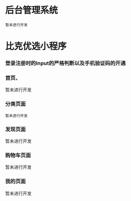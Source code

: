 # 后台管理系统
    暂未进行开发
# 比克优选小程序
  
### 登录注册时的Input的严格判断以及手机验证码的开通

### 首页、
   暂未进行开发

### 分类页面
    暂未进行开发

### 发现页面
   暂未进行开发

### 购物车页面

   暂未进行开发

### 我的页面
  
  暂未进行开发